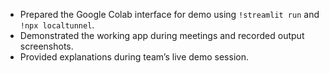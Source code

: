 - Prepared the Google Colab interface for demo using `!streamlit run` and `!npx localtunnel`.
- Demonstrated the working app during meetings and recorded output screenshots.
- Provided explanations during team’s live demo session.
